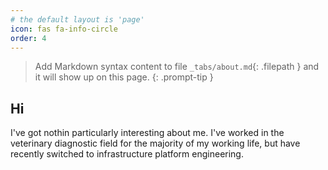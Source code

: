 ```yaml
---
# the default layout is 'page'
icon: fas fa-info-circle
order: 4
---
```


> Add Markdown syntax content to file `_tabs/about.md`{: .filepath } and it will show up on this page.
{: .prompt-tip }

## Hi
I've got nothin particularly interesting about me. I've worked in the veterinary diagnostic field for the majority of my working life, but have recently switched to infrastructure platform engineering.
